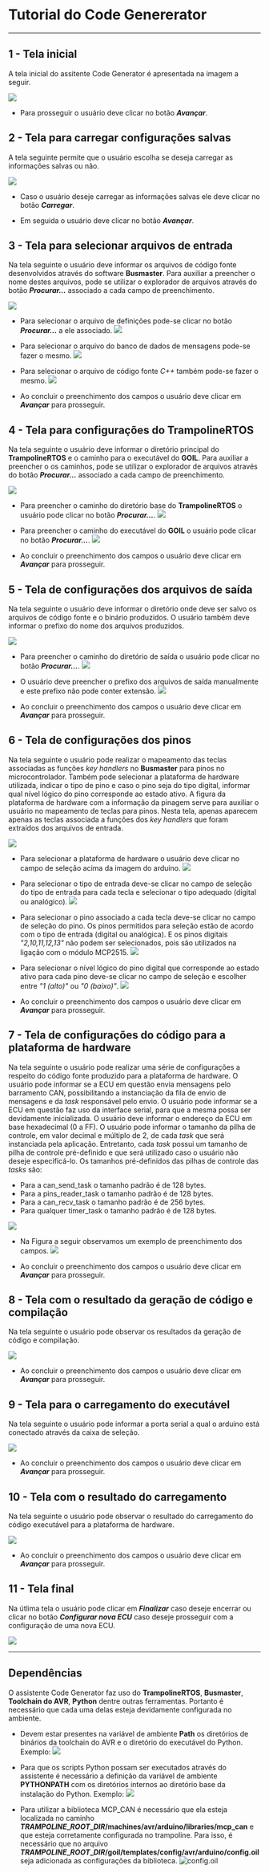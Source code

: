 # Tutorial do Code Genererator
---

## 1 - Tela inicial
A tela inicial do assitente Code Generator é apresentada na imagem a seguir.

![](https://i.ibb.co/Pm901GD/1-bemvindo.png)

- Para prosseguir o usuário deve clicar no botão _**Avançar**_.

## 2 - Tela para carregar configurações salvas
A tela seguinte permite que o usuário escolha se deseja carregar as informações salvas ou não.

![](https://i.ibb.co/fYvH5sr/2-configuracoessalvas.png)

- Caso o usuário deseje carregar as informações salvas ele deve clicar no botão _**Carregar**_.

- Em seguida o usuário deve clicar no botão _**Avançar**_.

## 3 - Tela para selecionar arquivos de entrada
Na tela seguinte o usuário deve informar os arquivos de código fonte desenvolvidos através do software **Busmaster**. Para auxiliar a preencher o nome destes arquivos, pode se utilizar o explorador de arquivos através do botão _**Procurar...**_ associado a cada campo de preenchimento.

![](https://i.ibb.co/5Y7cVR9/3-arquivosbusmaster.png)

- Para selecionar o arquivo de definições pode-se clicar no botão _**Procurar...**_ a ele associado. 
![](https://i.ibb.co/m5RZHrX/3-1-arquivo-def.png)

- Para selecionar o arquivo do banco de dados de mensagens pode-se fazer o mesmo. 
![](https://i.ibb.co/mzmsjWf/3-2-arquivo-dbf.png)

- Para selecionar o arquivo de código fonte _C++_ também pode-se fazer o mesmo. 
![](https://i.ibb.co/w7jGqhK/3-3-arquivo-cpp.png)

- Ao concluir o preenchimento dos campos o usuário deve clicar em _**Avançar**_ para prosseguir.

## 4 - Tela para configurações do TrampolineRTOS
Na tela seguinte o usuário deve informar o diretório principal do **TrampolineRTOS** e o caminho para o executável do **GOIL**. Para auxiliar a preencher o os caminhos, pode se utilizar o explorador de arquivos através do botão _**Procurar...**_ associado a cada campo de preenchimento.

![](https://i.ibb.co/ZJv1rPR/4-configuracoestrampoline.png)

- Para preencher o caminho do diretório base do **TrampolineRTOS** o usuário pode clicar no botão _**Procurar...**_.
![](https://i.ibb.co/khQxmfd/4-1-diretoriotrampoline.png)

- Para preencher o caminho do executável do **GOIL** o usuário pode clicar no botão _**Procurar...**_.
![](https://i.ibb.co/jfwsPp0/4-2-executavelgoil.png)

- Ao concluir o preenchimento dos campos o usuário deve clicar em _**Avançar**_ para prosseguir.

## 5 - Tela de configurações dos arquivos de saída
Na tela seguinte o usuário deve informar o diretório onde deve ser salvo os arquivos de código fonte e o binário produzidos. O usuário também deve informar o prefixo do nome dos arquivos produzidos.

![](https://i.ibb.co/vdwyTbW/5-configuracoessaida.png)

- Para preencher o caminho do diretório de saída o usuário pode clicar no botão _**Procurar...**_.
![](https://i.ibb.co/gtJFLw3/5-1-diretoriosaida.png)

- O usuário deve preencher o prefixo dos arquivos de saída manualmente e este prefixo não pode conter extensão.
![](https://i.ibb.co/6sw94dK/5-2-prefixo.png)

- Ao concluir o preenchimento dos campos o usuário deve clicar em _**Avançar**_ para prosseguir.

## 6 - Tela de configurações dos pinos
Na tela seguinte o usuário pode realizar o mapeamento das teclas associadas as funções _key handlers_ no **Busmaster** para pinos no microcontrolador. Também pode selecionar a plataforma de hardware utilizada, indicar o tipo de pino e caso o pino seja do tipo digital, informar qual nível lógico do pino corresponde ao estado ativo.
A figura da plataforma de hardware com a informação da pinagem serve para auxiliar o usuário no mapeamento de teclas para pinos.
Nesta tela, apenas aparecem apenas as teclas associada a funções dos _key handlers_ que foram extraídos dos arquivos de entrada.

![](https://i.ibb.co/fqsgTWn/6-configuracoespinos.png)

- Para selecionar a plataforma de hardware o usuário deve clicar no campo de seleção acima da imagem do arduino.
![](https://i.ibb.co/1dsZQ6m/6-1-arduino.png)

- Para selecionar o tipo de entrada deve-se clicar no campo de seleção do tipo de entrada para cada tecla e selecionar o tipo adequado (digital ou analógico).
![](https://i.ibb.co/C6cT5NV/6-2-tipoentrada.png)

- Para selecionar o pino associado a cada tecla deve-se clicar no campo de seleção do pino. Os pinos permitidos para seleção estão de acordo com o tipo de entrada (digital ou analógica). E os pinos digitais _"2,10,11,12,13"_ não podem ser selecionados, pois são utilizados na ligação com o módulo MCP2515.
![](https://i.ibb.co/v3MtKjP/6-3-pino.png)

- Para selecionar o nível lógico do pino digital que corresponde ao estado ativo para cada pino deve-se clicar no campo de seleção e escolher entre _"1 (alto)"_ ou _"0 (baixo)"_. 
![](https://i.ibb.co/PjK5DYK/6-4-nivellogico.png)

- Ao concluir o preenchimento dos campos o usuário deve clicar em _**Avançar**_ para prosseguir.

## 7 - Tela de configurações do código para a plataforma de hardware
Na tela seguinte o usuário pode realizar uma série de configurações a respeito do código fonte produzido para a plataforma de hardware. 
O usuário pode informar se a ECU em questão envia mensagens pelo barramento CAN, possibilitando a instanciação da fila de envio de mensagens e da _task_ responsável pelo envio.
O usuário pode informar se a ECU em questão faz uso da interface serial, para que a mesma possa ser devidamente inicializada.
O usuário deve informar o endereço da ECU em base hexadecimal (0 a FF).
O usuário pode informar o tamanho da pilha de controle, em valor decimal e múltiplo de 2, de cada _task_ que será instanciada pela aplicação. Entretanto, cada _task_ possui um tamanho de pilha de controle pré-definido e que será utilizado caso o usuário não deseje especificá-lo. Os tamanhos pré-definidos das pilhas de controle das _tasks_ são:
  * Para a can_send_task o tamanho padrão é de 128 bytes.
  * Para a pins_reader_task o tamanho padrão é de 128 bytes.
  * Para a can_recv_task o tamanho padrão é de 256 bytes.
  * Para qualquer timer_task o tamanho padrão é de 128 bytes.

![](https://i.ibb.co/GxpFFNR/7-configuracoescodigoplataforma.png)

- Na Figura a seguir observamos um exemplo de preenchimento dos campos.
![](https://i.ibb.co/VMSwTNw/7-1-valorespreenchidos.png)

- Ao concluir o preenchimento dos campos o usuário deve clicar em _**Avançar**_ para prosseguir.

## 8 - Tela com o resultado da geração de código e compilação
Na tela seguinte o usuário pode observar os resultados da geração de código e compilação.

![](https://i.ibb.co/N2D6JtP/8-geracaoecompilacao.png)

- Ao concluir o preenchimento dos campos o usuário deve clicar em _**Avançar**_ para prosseguir.

## 9 - Tela para o carregamento do executável
Na tela seguinte o usuário pode informar a porta serial a qual o arduino está conectado através da caixa de seleção.

![](https://i.ibb.co/2P5MygW/9-carregarexecutavel.png)

- Ao concluir o preenchimento dos campos o usuário deve clicar em _**Avançar**_ para prosseguir.

## 10 - Tela com o resultado do carregamento
Na tela seguinte o usuário pode observar o resultado do carregamento do código executável para a plataforma de hardware.

![](https://i.ibb.co/0C9Rgvy/10-carregamento.png)

- Ao concluir o preenchimento dos campos o usuário deve clicar em _**Avançar**_ para prosseguir.

## 11 - Tela final
Na útlima tela o usuário pode clicar em _**Finalizar**_ caso deseje encerrar ou clicar no botão _**Configurar nova ECU**_ caso deseje prosseguir com a configuração de uma nova ECU.

![](https://i.ibb.co/dPXjZ98/11-fim.png)

---

## Dependências
O assistente Code Generator faz uso do **TrampolineRTOS**, **Busmaster**, **Toolchain do AVR**, **Python** dentre outras ferramentas. Portanto é necessário que cada uma delas esteja devidamente configurada no ambiente.
  - Devem estar presentes na variável de ambiente **Path** os diretórios de binários da toolchain do AVR e o diretório do executável do Python. Exemplo: ![](https://i.ibb.co/44YC6w0/path.png)

  - Para que os scripts Python possam ser executados através do assistente é necessário a definição da variável de ambiente **PYTHONPATH** com os diretórios internos ao diretório base da instalação do Python. Exemplo: ![](https://i.ibb.co/Y2G1kc3/pythonpath.png)

  - Para utilizar a biblioteca MCP_CAN é necessário que ela esteja localizada no caminho **$TRAMPOLINE\_ROOT\_DIR$/machines/avr/arduino/libraries/mcp_can** e que esteja corretamente configurada no trampoline. Para isso, é necessário que no arquivo **$TRAMPOLINE\_ROOT\_DIR$/goil/templates/config/avr/arduino/config.oil** seja adicionada as configurações da biblioteca.
  ![config.oil](https://i.ibb.co/yqcnjsW/config.png)
